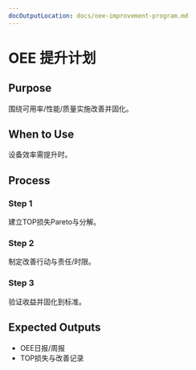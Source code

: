 ```yaml
---
docOutputLocation: docs/oee-improvement-program.md
---
```


# OEE 提升计划

## Purpose

围绕可用率/性能/质量实施改善并固化。

## When to Use

设备效率需提升时。

## Process

### Step 1

建立TOP损失Pareto与分解。

### Step 2

制定改善行动与责任/时限。

### Step 3

验证收益并固化到标准。

## Expected Outputs

- OEE日报/周报
- TOP损失与改善记录
